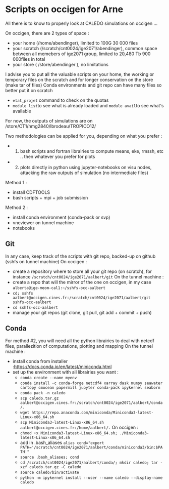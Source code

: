 # Scripts on occigen for Arne

All there is to know to properly look at CALEDO simulations on occigen ...

On occigen, there are 2 types of space :
  - your home (/home/abendinger), limited to 100G 30 000 files
  - your scratch (/scratch/cnt0024/ige2071/abendinger), common space between all memebers of ige2071 group, limited to 20,480 Tb 900 000files in total
  - your store ( /store/abendinger ), no limitations
  
I advise you to put all the valuable scripts on your home, the working or temporary files on the scratch and for longer conservation on the store (make tar of files)
Conda environments and git repo can have many files so better put it on scratch

- `etat_projet` command to check on the quotas
- `module list`to see what is already loaded and `module avail`to see what's available


For now, the outputs of simulations are on /store/CT1/hmg2840/lbrodeau/TROPICO12/

Two methodologies can be applied for you, depending on what you prefer :
  - 1) bash scripts and fortran librairies to compute means, eke, rmssh, etc .. then whatever you prefer for plots
  - 2) plots directly in python using jupyter-notebooks on visu nodes, attacking the raw outputs of simulation (no intermediate files)
  
  
Method 1 :

  - install CDFTOOLS
  - bash scripts + mpi + job submission
  
Method 2 :

  - install conda environment (conda-pack or svp)
  - vncviewer on tunnel machine
  - notebooks
  

## Git

In any case, keep track of the scripts with git repo, backed-up on github (sshfs on tunnel machine)
On occigen :
  - create a repository where to store all your git repo (on scratch), for instance `/scratch/cnt0024/ige2071/aalbert/git`
On the tunnel machine :
  - create a repo that will the mirror of the one on occigen, in my case `alberta@ige-meom-cal1:~/sshfs-occ-aalbert`
  - `cd; sshfs aalbert@occigen.cines.fr:/scratch/cnt0024/ige2071/aalbert/git sshfs-occ-aalbert` 
  - `cd sshfs-occ-aalbert`
  - manage your git repos (git clone, git pull, git add + commit + push)
  
## Conda

For method #2, you will need all the python librairies to deal with netcdf files, parallezition of computations, plotting and mapping
On the tunnel machine :
  - install conda from installer :https://docs.conda.io/en/latest/miniconda.html
  - set up the environment with all librairies you want :
    - `conda create --name myenv`
    - `conda install -c conda-forge netcdf4 xarray dask numpy seawater cartopy cmocean papermill jupyter conda-pack ipykernel seaborn`
    - `conda pack -n caledo`
    - `scp caledo.tar.gz aalbert@occigen.cines.fr:/scratch/cnt0024/ige2071/aalbert/conda/.`
    - `wget https://repo.anaconda.com/miniconda/Miniconda3-latest-Linux-x86_64.sh`
    - `scp Miniconda3-latest-Linux-x86_64.sh aalbert@occigen.cines.fr:/home/aalbert/.`
On occigen :
    - `chmod +x Miniconda3-latest-Linux-x86_64.sh; ./Miniconda3-latest-Linux-x86_64.sh`
    - add in .bash_aliases `alias cond="export PATH='/scratch/cnt0024/ige2071/aalbert/conda/miniconda3/bin:$PATH'"`
    - `source .bash_aliases; cond`
    - `cd /scratch/cnt0024/ige2071/aalbert/conda/; mkdir caledo; tar -xzf caledo.tar.gz -C caledo`
    - `source caledo/bin/activate`
    - `python -m ipykernel install --user --name caledo --display-name caledo`
    

    
  

